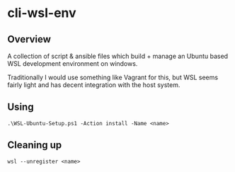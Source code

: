 # cli-wsl-env

## Overview

A collection of script & ansible files which build + manage an Ubuntu based WSL development
environment on windows.

Traditionally I would use something like Vagrant for this, but WSL seems fairly light and
has decent integration with the host system.

## Using

```shell
.\WSL-Ubuntu-Setup.ps1 -Action install -Name <name>
```

## Cleaning up

```shell
wsl --unregister <name>
```